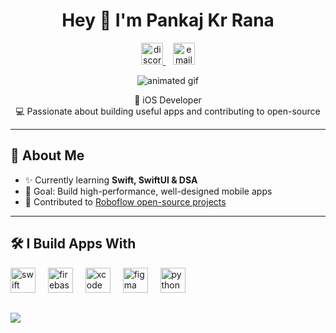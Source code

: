 <h1 align="center">Hey 👋 I'm Pankaj Kr Rana</h1>

<p align="center">
  <a href="https://discordapp.com/users/791273354706944038" target="_blank">
    <img src="https://img.shields.io/static/v1?message=Discord&logo=discord&label=&color=7289DA&logoColor=white&labelColor=&style=for-the-badge" height="35" alt="discord logo" />
  </a>
  &nbsp;&nbsp;
  <a href="mailto:pankajkrana13@gmail.com">
    <img src="https://img.shields.io/static/v1?message=Email&logo=gmail&label=&color=E14C44&logoColor=white&labelColor=&style=for-the-badge" height="35" alt="email logo" />
  </a>
</p>

<p align="center">
  <img src="https://github.com/user-attachments/assets/3eaa2b36-157c-4e30-9072-55d4b9181554" alt="animated gif" />
</p>

<p align="center">
📱 iOS Developer <br>
💻 Passionate about building useful apps and contributing to open-source
</p>

---

## 🚀 About Me

- ✨ Currently learning **Swift, SwiftUI & DSA**
- 🎯 Goal: Build high-performance, well-designed mobile apps
- 🧩 Contributed to [Roboflow open-source projects](https://github.com/roboflow/supervision)

---

## 🛠 I Build Apps With

<div align="left">
  <img src="https://cdn.jsdelivr.net/gh/devicons/devicon/icons/swift/swift-original.svg" height="40" alt="swift logo" />
  <img width="12" />
  <img src="https://cdn.jsdelivr.net/gh/devicons/devicon/icons/firebase/firebase-plain.svg" height="40" alt="firebase logo" />
  <img width="12" />
  <img src="https://cdn.jsdelivr.net/gh/devicons/devicon/icons/xcode/xcode-original.svg" height="40" alt="xcode logo" />
  <img width="12" />
  <img src="https://cdn.jsdelivr.net/gh/devicons/devicon/icons/figma/figma-original.svg" height="40" alt="figma logo" />
  <img width="12" />
  <img src="https://cdn.jsdelivr.net/gh/devicons/devicon/icons/python/python-original.svg" height="40" alt="python logo" />
</div>

##
<p> 
<img align = "center" src="https://github-readme-streak-stats.herokuapp.com?user=PankajKrana&theme=blueberry_duo">
</p>
